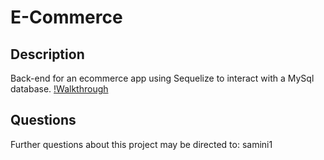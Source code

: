 # E-Commerce

## Description

Back-end for an ecommerce app using Sequelize to interact with a MySql database. 
[!Walkthrough](https://drive.google.com/file/d/1dLb_P4TjNuK4NzE901zn0AIBVbVHnCz-/view?usp=sharing)

## Questions

Further questions about this project may be directed to:
samini1

